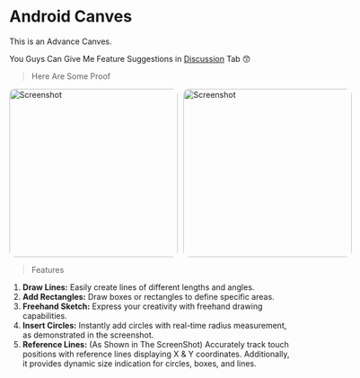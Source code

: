 # Android Canves

This is an Advance Canves.

You Guys Can Give Me Feature Suggestions in [Discussion](https://github.com/Siddhesh2377/Canves/discussions) Tab 😙

>Here Are Some Proof

<div style="display:flex;">
  <img src="https://github.com/Siddhesh2377/Canves/assets/67579112/51d3452d-6603-4d8b-bbe8-cc39520e90d4" alt="Screenshot" width="300" style="margin-right: 10px; border-radius: 10px;">
  <img src="https://github.com/Siddhesh2377/Canves/assets/67579112/0a22ef25-ca0a-40ee-bd64-5b0eb427ba9c" alt="Screenshot" width="300" style="margin-right: 10px; border-radius: 10px;">
</div>

>Features
1. **Draw Lines:** Easily create lines of different lengths and angles.
2. **Add Rectangles:** Draw boxes or rectangles to define specific areas.
3. **Freehand Sketch:** Express your creativity with freehand drawing capabilities.
4. **Insert Circles:** Instantly add circles with real-time radius measurement, as demonstrated in the screenshot.
5. **Reference Lines:** (As Shown in The ScreenShot) Accurately track touch positions with reference lines displaying X & Y coordinates. Additionally, it provides dynamic size indication for circles, boxes, and lines.
